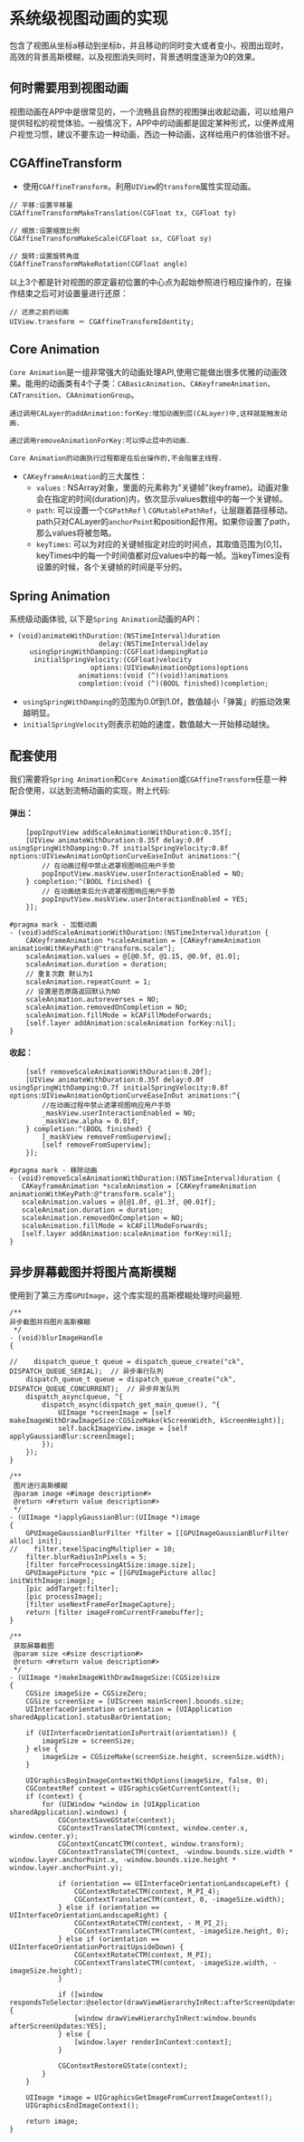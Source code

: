 # 系统级视图动画的实现
包含了视图从坐标a移动到坐标b，并且移动的同时变大或者变小，视图出现时，高效的背景高斯模糊，以及视图消失同时，背景透明度逐渐为0的效果。
## 何时需要用到视图动画
视图动画在APP中是很常见的，一个流畅且自然的视图弹出收起动画，可以给用户提供轻松的视觉体验。一般情况下，APP中的动画都是固定某种形式，以便养成用户视觉习惯，建议不要东边一种动画，西边一种动画，这样给用户的体验很不好。
## CGAffineTransform
* 使用`CGAffineTransform`，利用`UIView`的`transform`属性实现动画。
```Objc
// 平移:设置平移量
CGAffineTransformMakeTranslation(CGFloat tx, CGFloat ty)
```
```Objc
// 缩放:设置缩放比例
CGAffineTransformMakeScale(CGFloat sx, CGFloat sy)
```
```Objc
// 旋转:设置旋转角度
CGAffineTransformMakeRotation(CGFloat angle)
```
以上3个都是针对视图的原定最初位置的中心点为起始参照进行相应操作的，在操作结束之后可对设置量进行还原：<br>
```Objc
// 还原之前的动画
UIView.transform ＝ CGAffineTransformIdentity;
```
## Core Animation
`Core Animation`是一组非常强大的动画处理API,使用它能做出很多优雅的动画效果。能用的动画类有4个子类：`CABasicAnimation`、`CAKeyframeAnimation`、`CATransition`、`CAAnimationGroup`。
```
通过调用CALayer的addAnimation:forKey:增加动画到层(CALayer)中,这样就能触发动画.
```
```
通过调用removeAnimationForKey:可以停止层中的动画.
```
```
Core Animation的动画执行过程都是在后台操作的,不会阻塞主线程.
```
* `CAKeyframeAnimation`的三大属性：
  * `values` : NSArray对象，里面的元素称为”关键帧”(keyframe)。动画对象会在指定的时间(duration)内，依次显示values数组中的每一个关键帧。
  * `path`: 可以设置一个`CGPathRef` \ `CGMutablePathRef`，让层跟着路径移动。path只对CALayer的`anchorPoint`和position起作用。如果你设置了path，那么values将被忽略。
  * `keyTimes`: 可以为对应的关键帧指定对应的时间点，其取值范围为[0,1]，keyTimes中的每一个时间值都对应values中的每一帧。当keyTimes没有设置的时候，各个关键帧的时间是平分的。

## Spring Animation
系统级动画体验, 以下是`Spring Animation`动画的API：
```Objc
+ (void)animateWithDuration:(NSTimeInterval)duration
                      delay:(NSTimeInterval)delay
     usingSpringWithDamping:(CGFloat)dampingRatio
      initialSpringVelocity:(CGFloat)velocity
                    options:(UIViewAnimationOptions)options
                 animations:(void (^)(void))animations
                 completion:(void (^)(BOOL finished))completion;
```
* `usingSpringWithDamping`的范围为0.0f到1.0f，数值越小「弹簧」的振动效果越明显。
* `initialSpringVelocity`则表示初始的速度，数值越大一开始移动越快。

## 配套使用
我们需要将`Spring Animation`和`Core Animation`或`CGAffineTransform`任意一种配合使用，以达到流畅动画的实现，附上代码:
#### 弹出：<br>
```Objc
    [popInputView addScaleAnimationWithDuration:0.35f];
    [UIView animateWithDuration:0.35f delay:0.0f usingSpringWithDamping:0.7f initialSpringVelocity:0.8f options:UIViewAnimationOptionCurveEaseInOut animations:^{
        // 在动画过程中禁止遮罩视图响应用户手势
        popInputView.maskView.userInteractionEnabled = NO;
    } completion:^(BOOL finished) {
        // 在动画结束后允许遮罩视图响应用户手势
        popInputView.maskView.userInteractionEnabled = YES;
    }];
```
```Objc
#pragma mark - 加载动画
- (void)addScaleAnimationWithDuration:(NSTimeInterval)duration {
    CAKeyframeAnimation *scaleAnimation = [CAKeyframeAnimation animationWithKeyPath:@"transform.scale"];
    scaleAnimation.values = @[@0.5f, @1.15, @0.9f, @1.0];
    scaleAnimation.duration = duration;
    // 重复次数 默认为1
    scaleAnimation.repeatCount = 1;
    // 设置是否原路返回默认为NO
    scaleAnimation.autoreverses = NO;
    scaleAnimation.removedOnCompletion = NO;
    scaleAnimation.fillMode = kCAFillModeForwards;
    [self.layer addAnimation:scaleAnimation forKey:nil];
}
```
#### 收起：<br>
```Objc
    [self removeScaleAnimationWithDuration:0.20f];
    [UIView animateWithDuration:0.35f delay:0.0f usingSpringWithDamping:0.7f initialSpringVelocity:0.8f options:UIViewAnimationOptionCurveEaseInOut animations:^{
        //在动画过程中禁止遮罩视图响应用户手势
        _maskView.userInteractionEnabled = NO;
        _maskView.alpha = 0.01f;
    } completion:^(BOOL finished) {
        [_maskView removeFromSuperview];
        [self removeFromSuperview];
    }];
 ```
 ```Objc
 #pragma mark - 移除动画
 - (void)removeScaleAnimationWithDuration:(NSTimeInterval)duration {
    CAKeyframeAnimation *scaleAnimation = [CAKeyframeAnimation animationWithKeyPath:@"transform.scale"];
    scaleAnimation.values = @[@1.0f, @1.3f, @0.01f];
    scaleAnimation.duration = duration;
    scaleAnimation.removedOnCompletion = NO;
    scaleAnimation.fillMode = kCAFillModeForwards;
    [self.layer addAnimation:scaleAnimation forKey:nil];
}
```
## 异步屏幕截图并将图片高斯模糊
使用到了第三方库`GPUImage`，这个库实现的高斯模糊处理时间最短.
```Objc
/**
异步截图并将图片高斯模糊
 */
- (void)blurImageHandle
{
   
//    dispatch_queue_t queue = dispatch_queue_create("ck", DISPATCH_QUEUE_SERIAL);  // 异步串行队列
    dispatch_queue_t queue = dispatch_queue_create("ck", DISPATCH_QUEUE_CONCURRENT);  // 异步并发队列
    dispatch_async(queue, ^{
        dispatch_async(dispatch_get_main_queue(), ^{
            UIImage *screenImage = [self makeImageWithDrawImageSize:CGSizeMake(kScreenWidth, kScreenHeight)];
            self.backImageView.image = [self applyGaussianBlur:screenImage];
        });
    });
}
```
```Objc
/**
 图片进行高斯模糊
 @param image <#image description#>
 @return <#return value description#>
 */
- (UIImage *)applyGaussianBlur:(UIImage *)image
{
    GPUImageGaussianBlurFilter *filter = [[GPUImageGaussianBlurFilter alloc] init];
//    filter.texelSpacingMultiplier = 10;
    filter.blurRadiusInPixels = 5;
    [filter forceProcessingAtSize:image.size];
    GPUImagePicture *pic = [[GPUImagePicture alloc] initWithImage:image];
    [pic addTarget:filter];
    [pic processImage];
    [filter useNextFrameForImageCapture];
    return [filter imageFromCurrentFramebuffer];
}
```
```Objc
/**
 获取屏幕截图
 @param size <#size description#>
 @return <#return value description#>
 */
- (UIImage *)makeImageWithDrawImageSize:(CGSize)size
{
    CGSize imageSize = CGSizeZero;
    CGSize screenSize = [UIScreen mainScreen].bounds.size;
    UIInterfaceOrientation orientation = [UIApplication sharedApplication].statusBarOrientation;
    
    if (UIInterfaceOrientationIsPortrait(orientation)) {
        imageSize = screenSize;
    } else {
        imageSize = CGSizeMake(screenSize.height, screenSize.width);
    }
    
    UIGraphicsBeginImageContextWithOptions(imageSize, false, 0);
    CGContextRef context = UIGraphicsGetCurrentContext();
    if (context) {
        for (UIWindow *window in [UIApplication sharedApplication].windows) {
            CGContextSaveGState(context);
            CGContextTranslateCTM(context, window.center.x, window.center.y);
            CGContextConcatCTM(context, window.transform);
            CGContextTranslateCTM(context, -window.bounds.size.width * window.layer.anchorPoint.x, -window.bounds.size.height * window.layer.anchorPoint.y);
            
            if (orientation == UIInterfaceOrientationLandscapeLeft) {
                CGContextRotateCTM(context, M_PI_4);
                CGContextTranslateCTM(context, 0, -imageSize.width);
            } else if (orientation == UIInterfaceOrientationLandscapeRight) {
                CGContextRotateCTM(context, - M_PI_2);
                CGContextTranslateCTM(context, -imageSize.height, 0);
            } else if (orientation == UIInterfaceOrientationPortraitUpsideDown) {
                CGContextRotateCTM(context, M_PI);
                CGContextTranslateCTM(context, -imageSize.width, -imageSize.height);
            }
            
            if ([window respondsToSelector:@selector(drawViewHierarchyInRect:afterScreenUpdates:)]) {
                [window drawViewHierarchyInRect:window.bounds afterScreenUpdates:YES];
            } else {
                [window.layer renderInContext:context];
            }
            
            CGContextRestoreGState(context);
        }
    }
    
    UIImage *image = UIGraphicsGetImageFromCurrentImageContext();
    UIGraphicsEndImageContext();
    
    return image;
}
```
